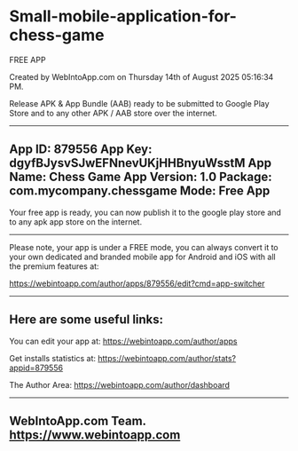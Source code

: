 # Small-mobile-application-for-chess-game
FREE APP

Created by WebIntoApp.com on Thursday 14th of August 2025 05:16:34 PM.

Release APK & App Bundle (AAB) ready to be submitted to Google Play Store 
and to any other APK / AAB store over the internet.

-------------------------------------
App ID:			879556
App Key:		dgyfBJysvSJwEFNnevUKjHHBnyuWsstM
App Name:		Chess Game
App Version:	1.0
Package:		com.mycompany.chessgame
Mode:			Free App
-------------------------------------

Your free app is ready, you can now publish it to the 
google play store and to any apk app store on the internet.

-------------------------------------
Please note, your app is under a FREE mode, you can always 
convert it to your own dedicated and branded mobile app for 
Android and iOS with all the premium features at:

https://webintoapp.com/author/apps/879556/edit?cmd=app-switcher

-------------------------------------
Here are some useful links:
-------------------------------------

You can edit your app at:
https://webintoapp.com/author/apps

Get installs statistics at:
https://webintoapp.com/author/stats?appid=879556

The Author Area:
https://webintoapp.com/author/dashboard

-------------------------------------
WebIntoApp.com Team.
https://www.webintoapp.com
----------------------

